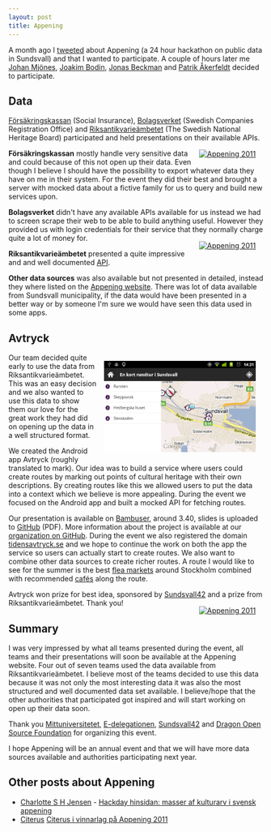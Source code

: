 ```yaml
---
layout: post
title: Appening
---
```


A month ago I [tweeted](http://twitter.com/#!/johanni/status/39321224500875264) about Appening (a 24 hour hackathon on public data in Sundsvall) and that I wanted to participate. A couple of hours later me [Johan Mjönes](http://twitter.com/nollbit), [Joakim Bodin](http://twitter.com/jbripley), [Jonas Beckman](http://twitter.com/jonasbeckman) and [Patrik Åkerfeldt](http://twitter.com/pakerfeldt) decided to participate.

## Data

[Försäkringskassan](http://www.forsakringskassan.se/) (Social Insurance), [Bolagsverket](http://bolagsverket.se/) (Swedish Companies Registration Office) and [Riksantikvarieämbetet](http://www.raa.se/) (The Swedish National Heritage Board) participated and held presentations on their available APIs. <a href="http://www.flickr.com/photos/johannilsson/5543117687/" title="Appening 2011 by Johan Nilsson, on Flickr" style="float: right; padding: 15px"><img src="http://farm6.static.flickr.com/5140/5543117687_6f41070938_m.jpg" width="240" height="180" alt="Appening 2011" /></a>

**Försäkringskassan** mostly handle very sensitive data and could because of this not open up their data. Even though I believe I should have the possibility to export whatever data they have on me in their system. For the event they did their best and brought a server with mocked data about a fictive family for us to query and build new services upon.

**Bolagsverket** didn't have any available APIs available for us instead we had to screen scrape their web to be able to build anything useful. However they provided us with login credentials for their service that they normally charge quite a lot of money for. <a href="http://www.flickr.com/photos/johannilsson/5543696560/" title="Appening 2011 by Johan Nilsson, on Flickr" style="float: right; padding: 15px"><img src="http://farm6.static.flickr.com/5133/5543696560_e900114484_m.jpg" width="240" height="180" alt="Appening 2011" /></a>

**Riksantikvarieämbetet** presented a quite impressive and and well documented [API](http://www.ksamsok.se/api/).

**Other data sources** was also available but not presented in detailed, instead they where listed on the [Appening website](http://appening.se/data). There was lot of data available from Sundsvall municipality, if the data would have been presented in a better way or by someone I'm sure we would have seen this data used in some apps.

## Avtryck

<img src="https://github.com/Avtryck/avtryck-projectweb/raw/master/appening/captures/8.png" width="300px" style="float: right; margin: 15px;"> Our team decided quite early to use the data from Riksantikvarieämbetet. This was an easy decision and we also wanted to use this data to show them our love for the great work they had did on opening up the data in a well structured format.

We created the Android app Avtryck (roughly translated to mark). Our idea was to build a service where users could create routes by marking out points of cultural heritage with their own descriptions. By creating routes like this we allowed users to put the data into a context which we believe is more appealing. During the event we focused on the Android app and built a mocked API for fetching routes.

Our presentation is available on [Bambuser](http://bambuser.com/node/1590759), around 3.40, slides is uploaded to [GitHub](https://github.com/Avtryck/avtryck-projectweb/raw/master/appening/avtryck-slides.pdf) (PDF). More information about the project is available at our [organization on GitHub](https://github.com/Avtryck). During the event we also registered the domain [tidensavtryck.se](http://www.tidensavtryck.se/) and we hope to continue the work on both the app the service so users can actually start to create routes. We also want to combine other data sources to create richer routes. A route I would like to see for the summer is the best [flea markets](http://loppiskartan.se) around Stockholm combined with recommended [cafés](http://cafekartan.se) along the route.

Avtryck won prize for best idea, sponsored by [Sundsvall42](http://www.sundsvall42.se/) and a prize from Riksantikvarieämbetet. Thank you! <a href="http://www.flickr.com/photos/johannilsson/5543697186/" title="Appening 2011 by Johan Nilsson, on Flickr" style="float: right; padding: 15px"><img src="http://farm6.static.flickr.com/5060/5543697186_a5ff5a34c6_m.jpg" width="240" height="180" alt="Appening 2011" /></a>

## Summary

I was very impressed by what all teams presented during the event, all teams and their presentations will soon be available at the Appening website. Four out of seven teams used the data available from Riksantikvarieämbetet. I believe most of the teams decided to use this data because it was not only the most interesting data it was also the most structured and well documented data set available. I believe/hope that the other authorities that participated got inspired and will start working on open up their data soon.

Thank you [Mittuniversitetet](http://www.miun.se/), [E-delegationen](http://www.edelegationen.se/), [Sundsvall42](http://www.sundsvall42.se/) and [Dragon Open Source Foundation](http://www.dosf.se/) for organizing this event.

I hope Appening will be an annual event and that we will have more data sources available and authorities participating next year.

## Other posts about Appening

* [Charlotte S H Jensen](http://charlotteshj.wordpress.com/) - [Hackday hinsidan: masser af kulturarv i svensk appening](http://charlotteshj.wordpress.com/2011/03/20/hackday-hinsidan-masser-af-kulturarv-i-svensk-appening/)
* [Citerus](http://www.citerus.se/) [Citerus i vinnarlag på Appening 2011](http://www.citerus.se/post/284669-citerus-i-vinnarlag-p-appening-2011)
